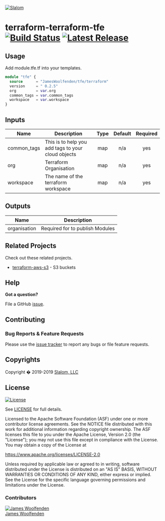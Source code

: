 [![Slalom][logo]](https://slalom.com)

# terraform-terraform-tfe  [![Build Status](https://travis-ci.com/JamesWoolfenden/terraform-terraform-tfe.svg?branch=master)](https://travis-ci.com/JamesWoolfenden/terraform-terraform-tfe) [![Latest Release](https://img.shields.io/github/release/JamesWoolfenden/terraform-terraform-tfe.svg)](https://github.com/JamesWoolfenden/terraform-terraform-tfe/releases/latest)

## Usage
Add module.tfe.tf into your templates.

```terraform
module "tfe" {
  source      = "JamesWoolfenden/tfe/terraform"
  version     = " 0.2.5"
  org         = var.org
  common_tags = var.common_tags
  workspace   = var.workspace
}
```

<!-- BEGINNING OF PRE-COMMIT-TERRAFORM DOCS HOOK -->
## Inputs

| Name | Description | Type | Default | Required |
|------|-------------|:----:|:-----:|:-----:|
| common\_tags | This is to help you add tags to your cloud objects | map | n/a | yes |
| org | Terraform Organisation | map | n/a | yes |
| workspace | The name of the terraform workspace | map | n/a | yes |

## Outputs

| Name | Description |
|------|-------------|
| organisation | Required for to publish Modules |

<!-- END OF PRE-COMMIT-TERRAFORM DOCS HOOK -->
## Related Projects

Check out these related projects.

- [terraform-aws-s3](https://github.com/jameswoolfenden/terraform-aws-s3) - S3 buckets

## Help

**Got a question?**

File a GitHub [issue](https://github.com/JamesWoolfenden/terraform-terraform-tfe/issues).

## Contributing

### Bug Reports & Feature Requests

Please use the [issue tracker](https://github.com/JamesWoolfenden/terraform-terraform-tfe/issues) to report any bugs or file feature requests.

## Copyrights

Copyright � 2019-2019 [Slalom, LLC](https://slalom.com)

## License

[![License](https://img.shields.io/badge/License-Apache%202.0-blue.svg)](https://opensource.org/licenses/Apache-2.0)

See [LICENSE](LICENSE) for full details.

Licensed to the Apache Software Foundation (ASF) under one
or more contributor license agreements.  See the NOTICE file
distributed with this work for additional information
regarding copyright ownership.  The ASF licenses this file
to you under the Apache License, Version 2.0 (the
"License"); you may not use this file except in compliance
with the License.  You may obtain a copy of the License at

<https://www.apache.org/licenses/LICENSE-2.0>

Unless required by applicable law or agreed to in writing,
software distributed under the License is distributed on an
"AS IS" BASIS, WITHOUT WARRANTIES OR CONDITIONS OF ANY
KIND, either express or implied.  See the License for the
specific language governing permissions and limitations
under the License.

### Contributors

  [![James Woolfenden][jameswoolfenden_avatar]][jameswoolfenden_homepage]<br/>[James Woolfenden][jameswoolfenden_homepage]

  [jameswoolfenden_homepage]: https://github.com/jameswoolfenden
  [jameswoolfenden_avatar]: https://github.com/jameswoolfenden.png?size=150

[logo]: https://gist.githubusercontent.com/JamesWoolfenden/5c457434351e9fe732ca22b78fdd7d5e/raw/15933294ae2b00f5dba6557d2be88f4b4da21201/slalom-logo.png
[website]: https://slalom.com
[github]: https://github.com/jameswoolfenden
[linkedin]: https://www.linkedin.com/company/slalom-consulting/
[twitter]: https://twitter.com/Slalom

[share_twitter]: https://twitter.com/intent/tweet/?text=terraform-terraform-tfe&url=https://github.com/JamesWoolfenden/terraform-terraform-tfe
[share_linkedin]: https://www.linkedin.com/shareArticle?mini=true&title=terraform-terraform-tfe&url=https://github.com/JamesWoolfenden/terraform-terraform-tfe
[share_reddit]: https://reddit.com/submit/?url=https://github.com/JamesWoolfenden/terraform-terraform-tfe
[share_facebook]: https://facebook.com/sharer/sharer.php?u=https://github.com/JamesWoolfenden/terraform-terraform-tfe
[share_email]: mailto:?subject=terraform-terraform-tfe&body=https://github.com/JamesWoolfenden/terraform-terraform-tfe
